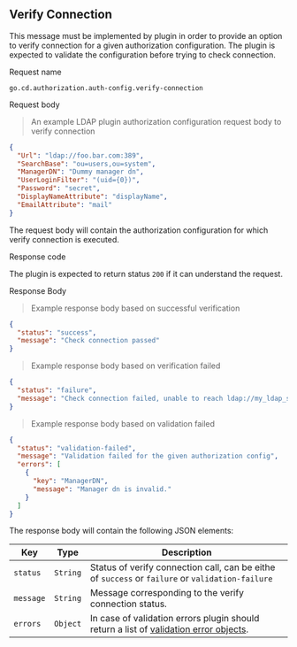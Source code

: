## Verify Connection

This message must be implemented by plugin in order to provide an option to verify connection for a given authorization configuration. The plugin is 
expected to validate the configuration before trying to check connection.

<p class='request-name-heading'>Request name</p>

`go.cd.authorization.auth-config.verify-connection`

<p class='request-body-heading'>Request body</p>

> An example LDAP plugin authorization configuration request body to verify connection

```json
{
  "Url": "ldap://foo.bar.com:389",
  "SearchBase": "ou=users,ou=system",
  "ManagerDN": "Dummy manager dn",
  "UserLoginFilter": "(uid={0})",
  "Password": "secret",
  "DisplayNameAttribute": "displayName",
  "EmailAttribute": "mail"
}
```
The request body will contain the authorization configuration for which verify connection is executed.

<p class='response-code-heading'>Response code</p>

The plugin is expected to return status `200` if it can understand the request.

<p class='response-body-heading'>Response Body</p>

> Example response body based on successful verification
    
```json
{
  "status": "success",
  "message": "Check connection passed"
}
```

> Example response body based on verification failed

```json
{
  "status": "failure",
  "message": "Check connection failed, unable to reach ldap://my_ldap_server"
}
```

> Example response body based on validation failed

```json
{
  "status": "validation-failed",
  "message": "Validation failed for the given authorization config",
  "errors": [
    {
      "key": "ManagerDN",
      "message": "Manager dn is invalid."
    }
  ]
}
```

The response body will contain the following JSON elements:

| Key       | Type     | Description                                                                   |
|-----------|----------|-------------------------------------------------------------------------------|
| `status`  | `String` | Status of verify connection call, can be eithe of `success` or `failure` or `validation-failure` |
| `message` | `String` | Message corresponding to the verify connection status. |
| `errors`  | `Object` | In case of validation errors plugin should return a list of [validation error objects](#the-validation-error-object).|
